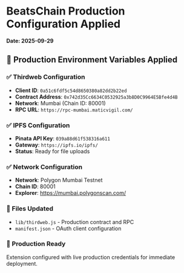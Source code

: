 # BeatsChain Production Configuration Applied
**Date: 2025-09-29**

## 🔧 Production Environment Variables Applied

### ✅ Thirdweb Configuration
- **Client ID**: `0a51c6fdf5c54d8650380a82dd2b22ed`
- **Contract Address**: `0x742d35Cc6634C0532925a3b8D0C9964E5Bfe4d4B`
- **Network**: Mumbai (Chain ID: 80001)
- **RPC URL**: `https://rpc-mumbai.maticvigil.com/`

### ✅ IPFS Configuration  
- **Pinata API Key**: `039a88d61f538316a611`
- **Gateway**: `https://ipfs.io/ipfs/`
- **Status**: Ready for file uploads

### ✅ Network Configuration
- **Network**: Polygon Mumbai Testnet
- **Chain ID**: 80001
- **Explorer**: https://mumbai.polygonscan.com/

### 📝 Files Updated
- `lib/thirdweb.js` - Production contract and RPC
- `manifest.json` - OAuth client configuration

### 🚀 Production Ready
Extension configured with live production credentials for immediate deployment.